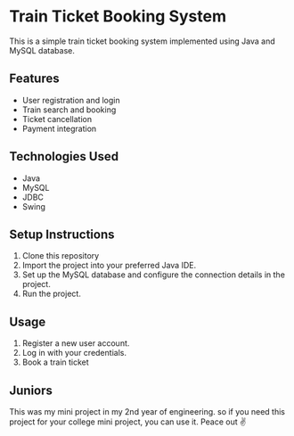 # Train Ticket Booking System

This is a simple train ticket booking system implemented using Java and MySQL database.

## Features

- User registration and login
- Train search and booking
- Ticket cancellation
- Payment integration

## Technologies Used

- Java
- MySQL
- JDBC
- Swing
## Setup Instructions

1. Clone this repository
2. Import the project into your preferred Java IDE.
3. Set up the MySQL database and configure the connection details in the project.
4. Run the project.

## Usage

1. Register a new user account.
2. Log in with your credentials.
3. Book a train ticket 

## Juniors
This was my mini project in my 2nd year of engineering. so if you need this project for your college mini project, you can use it. Peace out :v:
